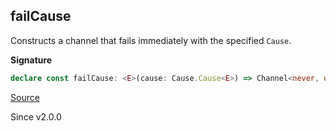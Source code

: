 ## failCause

Constructs a channel that fails immediately with the specified `Cause`.

**Signature**

```ts
declare const failCause: <E>(cause: Cause.Cause<E>) => Channel<never, unknown, E, unknown, never, unknown>
```

[Source](https://github.com/Effect-TS/effect/tree/main/packages/effect/src/Channel.ts#L822)

Since v2.0.0